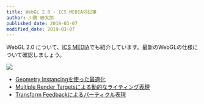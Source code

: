 ```yaml
---
title: WebGL 2.0 - ICS MEDIAの記事
author: 川勝 研太郎
published_date: 2019-03-07
modified_date: 2019-03-07
---
```


WebGL 2.0 について、[ICS MEDIA](https://ics.media)でも紹介しています。最新のWebGLの仕様について確認しましょう。

![](https://ics.media/wp-content/uploads/2017/07/170706_webgl2_eyecatch.png)

- [Geometry Instancingを使った最適化](https://ics.media/entry/16060)
- [Multiple Render Targetsによる動的なライティング表現](https://ics.media/entry/17120)
- [Transform Feedbackによるパーティクル表現](https://ics.media/entry/17505)